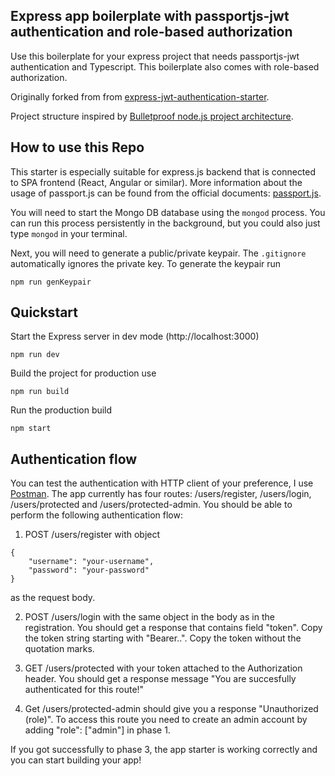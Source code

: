 ## Express app boilerplate with passportjs-jwt authentication and role-based authorization

Use this boilerplate for your express project that needs passportjs-jwt authentication and Typescript. This boilerplate also comes with role-based authorization.

Originally forked from from [express-jwt-authentication-starter](https://github.com/zachgoll/express-jwt-authentication-starter).

Project structure inspired by [Bulletproof node.js project architecture](https://github.com/santiq/bulletproof-nodejs).

## How to use this Repo

This starter is especially suitable for express.js backend that is connected to SPA frontend (React, Angular or similar). More information about the usage of passport.js can be found from the official documents: [passport.js](http://www.passportjs.org/packages/passport-jwt/).

You will need to start the Mongo DB database using the `mongod` process.  You can run this process persistently in the background, but you could also just type `mongod` in your terminal.

Next, you will need to generate a public/private keypair.  The `.gitignore` automatically ignores the private key. To generate the keypair run
```
npm run genKeypair
```

## Quickstart

Start the Express server in dev mode (http://localhost:3000)
```
npm run dev
```

Build the project for production use
```
npm run build
```

Run the production build
```
npm start
```


## Authentication flow

You can test the authentication with HTTP client of your preference, I use [Postman](https://www.postman.com/). The app currently has four routes: /users/register, /users/login, /users/protected and /users/protected-admin. You should be able to perform the following authentication flow:

1. POST /users/register with object
```
{
    "username": "your-username", 
    "password": "your-password" 
}
```
as the request body.

2. POST /users/login with the same object in the body as in the registration. You should get a response that contains field "token". Copy the token string starting with "Bearer..". Copy the token without the quotation marks.

3. GET /users/protected with your token attached to the Authorization header. You should get a response message "You are succesfully authenticated for this route!"

4. Get /users/protected-admin should give you a response "Unauthorized (role)". To access this route you need to create an admin account by adding "role": ["admin"] in phase 1.

If you got successfully to phase 3, the app starter is working correctly and you can start building your app!


